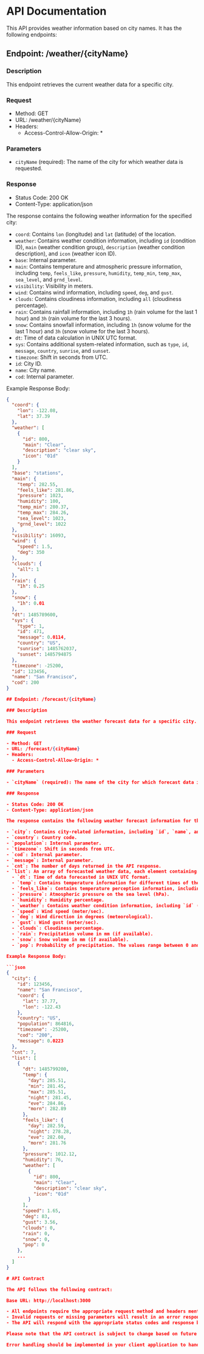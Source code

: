 # API Documentation

This API provides weather information based on city names. It has the following endpoints:

## Endpoint: /weather/{cityName}

### Description

This endpoint retrieves the current weather data for a specific city.

### Request

- Method: GET
- URL: /weather/{cityName}
- Headers:
  - Access-Control-Allow-Origin: *

### Parameters

- `cityName` (required): The name of the city for which weather data is requested.

### Response

- Status Code: 200 OK
- Content-Type: application/json

The response contains the following weather information for the specified city:

- `coord`: Contains `lon` (longitude) and `lat` (latitude) of the location.
- `weather`: Contains weather condition information, including `id` (condition ID), `main` (weather condition group), `description` (weather condition description), and `icon` (weather icon ID).
- `base`: Internal parameter.
- `main`: Contains temperature and atmospheric pressure information, including `temp`, `feels_like`, `pressure`, `humidity`, `temp_min`, `temp_max`, `sea_level`, and `grnd_level`.
- `visibility`: Visibility in meters.
- `wind`: Contains wind information, including `speed`, `deg`, and `gust`.
- `clouds`: Contains cloudiness information, including `all` (cloudiness percentage).
- `rain`: Contains rainfall information, including `1h` (rain volume for the last 1 hour) and `3h` (rain volume for the last 3 hours).
- `snow`: Contains snowfall information, including `1h` (snow volume for the last 1 hour) and `3h` (snow volume for the last 3 hours).
- `dt`: Time of data calculation in UNIX UTC format.
- `sys`: Contains additional system-related information, such as `type`, `id`, `message`, `country`, `sunrise`, and `sunset`.
- `timezone`: Shift in seconds from UTC.
- `id`: City ID.
- `name`: City name.
- `cod`: Internal parameter.

Example Response Body:

```json
{
  "coord": {
    "lon": -122.08,
    "lat": 37.39
  },
  "weather": [
    {
      "id": 800,
      "main": "Clear",
      "description": "clear sky",
      "icon": "01d"
    }
  ],
  "base": "stations",
  "main": {
    "temp": 282.55,
    "feels_like": 281.86,
    "pressure": 1023,
    "humidity": 100,
    "temp_min": 280.37,
    "temp_max": 284.26,
    "sea_level": 1023,
    "grnd_level": 1022
  },
  "visibility": 16093,
  "wind": {
    "speed": 1.5,
    "deg": 350
  },
  "clouds": {
    "all": 1
  },
  "rain": {
    "1h": 0.25
  },
  "snow": {
    "1h": 0.01
  },
  "dt": 1485789600,
  "sys": {
    "type": 1,
    "id": 471,
    "message": 0.0114,
    "country": "US",
    "sunrise": 1485762037,
    "sunset": 1485794875
  },
  "timezone": -25200,
  "id": 123456,
  "name": "San Francisco",
  "cod": 200
}

## Endpoint: /forecast/{cityName}

### Description

This endpoint retrieves the weather forecast data for a specific city.

### Request

- Method: GET
- URL: /forecast/{cityName}
- Headers:
  - Access-Control-Allow-Origin: *

### Parameters

- `cityName` (required): The name of the city for which forecast data is requested.

### Response

- Status Code: 200 OK
- Content-Type: application/json

The response contains the following weather forecast information for the specified city:

- `city`: Contains city-related information, including `id`, `name`, and `coord` (latitude and longitude).
- `country`: Country code.
- `population`: Internal parameter.
- `timezone`: Shift in seconds from UTC.
- `cod`: Internal parameter.
- `message`: Internal parameter.
- `cnt`: The number of days returned in the API response.
- `list`: An array of forecasted weather data, each element containing:
  - `dt`: Time of data forecasted in UNIX UTC format.
  - `temp`: Contains temperature information for different times of the day, including `day`, `min`, `max`, `night`, `eve`, and `morn`.
  - `feels_like`: Contains temperature perception information, including `day`, `night`, `eve`, and `morn`.
  - `pressure`: Atmospheric pressure on the sea level (hPa).
  - `humidity`: Humidity percentage.
  - `weather`: Contains weather condition information, including `id` (condition ID), `main` (weather condition group), `description` (weather condition description), and `icon` (weather icon ID).
  - `speed`: Wind speed (meter/sec).
  - `deg`: Wind direction in degrees (meteorological).
  - `gust`: Wind gust (meter/sec).
  - `clouds`: Cloudiness percentage.
  - `rain`: Precipitation volume in mm (if available).
  - `snow`: Snow volume in mm (if available).
  - `pop`: Probability of precipitation. The values range between 0 and 1, where 0 is 0% and 1 is 100%.

Example Response Body:

```json
{
  "city": {
    "id": 123456,
    "name": "San Francisco",
    "coord": {
      "lat": 37.77,
      "lon": -122.43
    },
    "country": "US",
    "population": 864816,
    "timezone": -25200,
    "cod": "200",
    "message": 0.0223
  },
  "cnt": 7,
  "list": [
    {
      "dt": 1485799200,
      "temp": {
        "day": 285.51,
        "min": 281.45,
        "max": 285.51,
        "night": 281.45,
        "eve": 284.86,
        "morn": 282.89
      },
      "feels_like": {
        "day": 282.59,
        "night": 278.28,
        "eve": 282.08,
        "morn": 281.76
      },
      "pressure": 1012.12,
      "humidity": 76,
      "weather": [
        {
          "id": 800,
          "main": "Clear",
          "description": "clear sky",
          "icon": "01d"
        }
      ],
      "speed": 1.65,
      "deg": 83,
      "gust": 3.56,
      "clouds": 0,
      "rain": 0,
      "snow": 0,
      "pop": 0
    },
    ...
  ]
}

# API Contract

The API follows the following contract:

Base URL: http://localhost:3000

- All endpoints require the appropriate request method and headers mentioned in the API documentation.
- Invalid requests or missing parameters will result in an error response.
- The API will respond with the appropriate status codes and response bodies as described in the API documentation.

Please note that the API contract is subject to change based on future updates and enhancements. It's important to refer to the latest version of the API documentation for accurate information.

Error handling should be implemented in your client application to handle scenarios where the API returns an error response or encounters an internal server error.